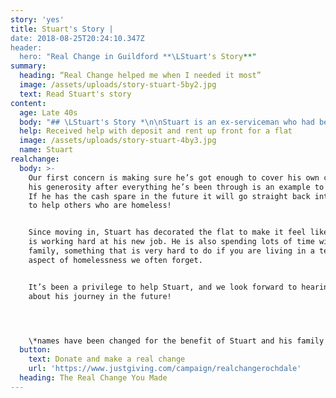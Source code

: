 ```yaml
---
story: 'yes'
title: Stuart's Story |
date: 2018-08-25T20:24:10.347Z
header:
  hero: "Real Change in Guildford **\LStuart's Story**"
summary:
  heading: “Real Change helped me when I needed it most”
  image: /assets/uploads/story-stuart-5by2.jpg
  text: Read Stuart's story
content:
  age: Late 40s
  body: "## \LStuart's Story *\n\nStuart is an ex-serviceman who had been living in a tent for over a year. Local organisation EDs Homes had been in touch with him and building up their trust and relationship.\n\nJust before Real Change was launched, Stuart received a job offer for full time work. This was great news, but very hard to take up without secure, stable accomodation where he could properly sleep, live and go out to work without worrying about his things being safe.\n\nEDs enquired whether this would be suitable for Real Change, and started looking for appropriate places Stuart could live. When one was found an application was put in and Real Change was able to help cover the deposit and first months’ rent. Having been out of work and with no landlord who could provide a reference, the grant was about more than just money. It also unlocked a door into the private sector when landlords might otherwise have been nervous about taking on a new tenant.\n\n**There were tears in Stuart’s eyes when he moved into the flat, and he was immediately offering to pay it back!**"
  help: Received help with deposit and rent up front for a flat
  image: /assets/uploads/story-stuart-4by3.jpg
  name: Stuart
realchange:
  body: >-
    Our first concern is making sure he’s got enough to cover his own costs, but
    his generosity after everything he’s been through is an example to everyone.
    If he has the cash spare in the future it will go straight back into the pot
    to help others who are homeless!


    Since moving in, Stuart has decorated the flat to make it feel like home and
    is working hard at his new job. He is also spending lots of time with his
    family, something that is very hard to do if you are living in a tent, an
    aspect of homelessness we often forget.


    It’s been a privilege to help Stuart, and we look forward to hearing more
    about his journey in the future!




    \*names have been changed for the benefit of Stuart and his family
  button:
    text: Donate and make a real change
    url: 'https://www.justgiving.com/campaign/realchangerochdale'
  heading: The Real Change You Made
---
```


